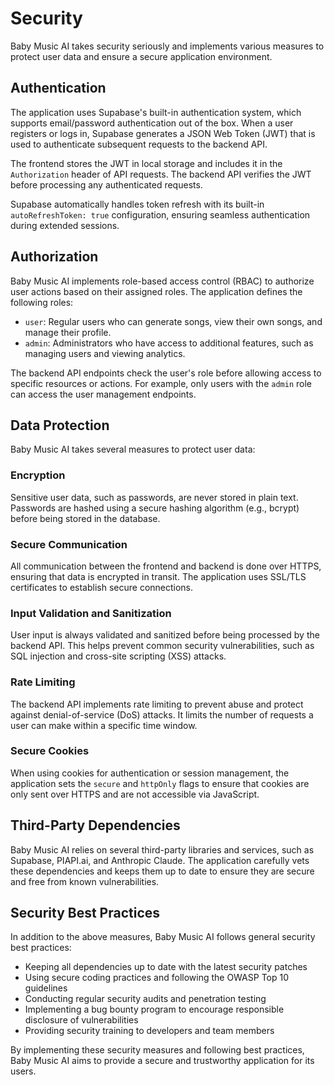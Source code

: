# Security

Baby Music AI takes security seriously and implements various measures to protect user data and ensure a secure application environment.

## Authentication

The application uses Supabase's built-in authentication system, which supports email/password authentication out of the box. When a user registers or logs in, Supabase generates a JSON Web Token (JWT) that is used to authenticate subsequent requests to the backend API.

The frontend stores the JWT in local storage and includes it in the `Authorization` header of API requests. The backend API verifies the JWT before processing any authenticated requests.

Supabase automatically handles token refresh with its built-in `autoRefreshToken: true` configuration, ensuring seamless authentication during extended sessions.

## Authorization

Baby Music AI implements role-based access control (RBAC) to authorize user actions based on their assigned roles. The application defines the following roles:

- `user`: Regular users who can generate songs, view their own songs, and manage their profile.
- `admin`: Administrators who have access to additional features, such as managing users and viewing analytics.

The backend API endpoints check the user's role before allowing access to specific resources or actions. For example, only users with the `admin` role can access the user management endpoints.

## Data Protection

Baby Music AI takes several measures to protect user data:

### Encryption

Sensitive user data, such as passwords, are never stored in plain text. Passwords are hashed using a secure hashing algorithm (e.g., bcrypt) before being stored in the database.

### Secure Communication

All communication between the frontend and backend is done over HTTPS, ensuring that data is encrypted in transit. The application uses SSL/TLS certificates to establish secure connections.

### Input Validation and Sanitization

User input is always validated and sanitized before being processed by the backend API. This helps prevent common security vulnerabilities, such as SQL injection and cross-site scripting (XSS) attacks.

### Rate Limiting

The backend API implements rate limiting to prevent abuse and protect against denial-of-service (DoS) attacks. It limits the number of requests a user can make within a specific time window.

### Secure Cookies

When using cookies for authentication or session management, the application sets the `secure` and `httpOnly` flags to ensure that cookies are only sent over HTTPS and are not accessible via JavaScript.

## Third-Party Dependencies

Baby Music AI relies on several third-party libraries and services, such as Supabase, PIAPI.ai, and Anthropic Claude. The application carefully vets these dependencies and keeps them up to date to ensure they are secure and free from known vulnerabilities.

## Security Best Practices

In addition to the above measures, Baby Music AI follows general security best practices:

- Keeping all dependencies up to date with the latest security patches
- Using secure coding practices and following the OWASP Top 10 guidelines
- Conducting regular security audits and penetration testing
- Implementing a bug bounty program to encourage responsible disclosure of vulnerabilities
- Providing security training to developers and team members

By implementing these security measures and following best practices, Baby Music AI aims to provide a secure and trustworthy application for its users.
